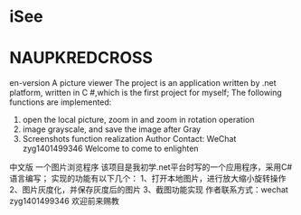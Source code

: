 # iSee

# NAUPKREDCROSS
en-version
A picture viewer
The project is an application written by .net platform, written in C #,which is the first project for myself;
The following functions are implemented:
1. open the local picture, zoom in and zoom in rotation operation
2. image grayscale, and save the image after Gray
3. Screenshots function realization
Author Contact: WeChat zyg1401499346 Welcome to come to enlighten

中文版
一个图片浏览程序
该项目是我初学.net平台时写的一个应用程序，采用C#语言编写；
实现的功能有以下几个：
1、打开本地图片，进行放大缩小旋转操作
2、图片灰度化，并保存灰度后的图片
3、截图功能实现
作者联系方式：wechat  zyg1401499346 欢迎前来赐教



